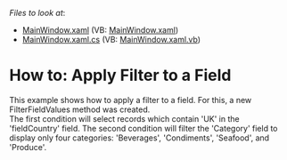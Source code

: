 <!-- default file list -->
*Files to look at*:

* [MainWindow.xaml](./CS/WpfPivotGridFilterValues/MainWindow.xaml) (VB: [MainWindow.xaml](./VB/WpfPivotGridFilterValues/MainWindow.xaml))
* [MainWindow.xaml.cs](./CS/WpfPivotGridFilterValues/MainWindow.xaml.cs) (VB: [MainWindow.xaml.vb](./VB/WpfPivotGridFilterValues/MainWindow.xaml.vb))
<!-- default file list end -->
# How to: Apply Filter to a Field


<p>This example shows how to apply a filter to a field. For this, a new FilterFieldValues method was created. <br>The first condition will select records which contain 'UK' in the 'fieldCountry' field. The second condition will filter the 'Category' field to display only four categories: 'Beverages', 'Condiments', 'Seafood', and 'Produce'.</p>

<br/>


